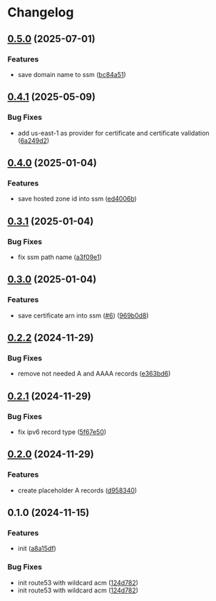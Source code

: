 # Changelog

## [0.5.0](https://github.com/burib/terraform-aws-route53-with-wildcard-acm-module/compare/v0.4.1...v0.5.0) (2025-07-01)


### Features

* save domain name to ssm ([bc84a51](https://github.com/burib/terraform-aws-route53-with-wildcard-acm-module/commit/bc84a51d95279aa9502a43618f29b664363f5982))

## [0.4.1](https://github.com/burib/terraform-aws-route53-with-wildcard-acm-module/compare/v0.4.0...v0.4.1) (2025-05-09)


### Bug Fixes

* add us-east-1 as provider for certificate and certificate validation ([6a249d2](https://github.com/burib/terraform-aws-route53-with-wildcard-acm-module/commit/6a249d21084916457eec04ce52dfcae0ae0e5a09))

## [0.4.0](https://github.com/burib/terraform-aws-route53-with-wildcard-acm-module/compare/v0.3.1...v0.4.0) (2025-01-04)


### Features

* save hosted zone id into ssm ([ed4006b](https://github.com/burib/terraform-aws-route53-with-wildcard-acm-module/commit/ed4006b8e7890dea8be322e7a96506586d29f1ff))

## [0.3.1](https://github.com/burib/terraform-aws-route53-with-wildcard-acm-module/compare/v0.3.0...v0.3.1) (2025-01-04)


### Bug Fixes

* fix ssm path name ([a3f09e1](https://github.com/burib/terraform-aws-route53-with-wildcard-acm-module/commit/a3f09e1c22a5a53dbfbe6b65e438920fc3cf86f5))

## [0.3.0](https://github.com/burib/terraform-aws-route53-with-wildcard-acm-module/compare/v0.2.2...v0.3.0) (2025-01-04)


### Features

* save certificate arn into ssm ([#6](https://github.com/burib/terraform-aws-route53-with-wildcard-acm-module/issues/6)) ([969b0d8](https://github.com/burib/terraform-aws-route53-with-wildcard-acm-module/commit/969b0d879197be7499d342fb4910768521e7a5a1))

## [0.2.2](https://github.com/burib/terraform-aws-route53-with-wildcard-acm-module/compare/v0.2.1...v0.2.2) (2024-11-29)


### Bug Fixes

* remove not needed A and AAAA records ([e363bd6](https://github.com/burib/terraform-aws-route53-with-wildcard-acm-module/commit/e363bd6745d7fca000f5a099fbee198cb7a57548))

## [0.2.1](https://github.com/burib/terraform-aws-route53-with-wildcard-acm-module/compare/v0.2.0...v0.2.1) (2024-11-29)


### Bug Fixes

* fix ipv6 record type ([5f67e50](https://github.com/burib/terraform-aws-route53-with-wildcard-acm-module/commit/5f67e50991514882e64ff12e22254ad6ec89bebc))

## [0.2.0](https://github.com/burib/terraform-aws-route53-with-wildcard-acm-module/compare/v0.1.0...v0.2.0) (2024-11-29)


### Features

* create placeholder A records ([d958340](https://github.com/burib/terraform-aws-route53-with-wildcard-acm-module/commit/d958340111eb340cc9e82c852a547b831aac5af2))

## 0.1.0 (2024-11-15)


### Features

* init ([a8a15df](https://github.com/burib/terraform-route53-with-acm/commit/a8a15dfa3d5a272807a0f83f41a0f30006941c06))


### Bug Fixes

* init route53 with wildcard acm ([124d782](https://github.com/burib/terraform-route53-with-acm/commit/124d782b4ff6ca37b27a1f63a2a8541c29758c18))
* init route53 with wildcard acm ([124d782](https://github.com/burib/terraform-route53-with-acm/commit/124d782b4ff6ca37b27a1f63a2a8541c29758c18))
